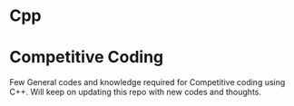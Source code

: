 # Cpp
# Competitive Coding


Few General codes and knowledge required for Competitive coding using C++. Will keep on updating this repo with new codes and thoughts.
